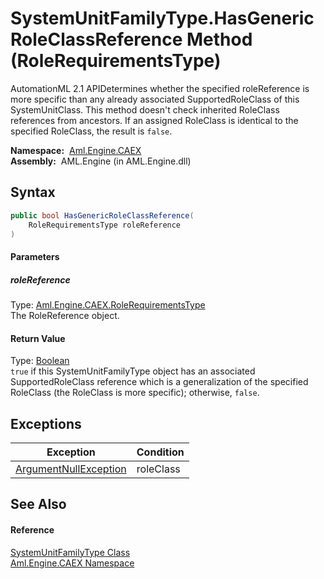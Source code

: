 SystemUnitFamilyType.HasGenericRoleClassReference Method (RoleRequirementsType)
===============================================================================
AutomationML 2.1 APIDetermines whether the specified roleReference is more specific than any already associated SupportedRoleClass of this SystemUnitClass. This method doesn't check inherited RoleClass references from ancestors. If an assigned RoleClass is identical to the specified RoleClass, the result is `false`.

  **Namespace:**  [Aml.Engine.CAEX][1]  
  **Assembly:**  AML.Engine (in AML.Engine.dll)

Syntax
------

```csharp
public bool HasGenericRoleClassReference(
	RoleRequirementsType roleReference
)
```

#### Parameters

##### *roleReference*
Type: [Aml.Engine.CAEX.RoleRequirementsType][2]  
The RoleReference object.

#### Return Value
Type: [Boolean][3]  
`true` if this SystemUnitFamilyType object has an associated SupportedRoleClass reference which is a generalization of the specified RoleClass (the RoleClass is more specific); otherwise, `false`. 

Exceptions
----------

Exception                  | Condition 
-------------------------- | --------- 
[ArgumentNullException][4] | roleClass 


See Also
--------

#### Reference
[SystemUnitFamilyType Class][5]  
[Aml.Engine.CAEX Namespace][1]  

[1]: ../README.md
[2]: ../RoleRequirementsType/README.md
[3]: https://docs.microsoft.com/dotnet/api/system.boolean
[4]: https://docs.microsoft.com/dotnet/api/system.argumentnullexception
[5]: README.md
[6]: https://www.automationml.org
[7]: ../../icons/logoShade.png